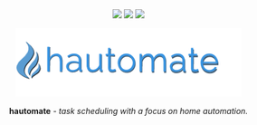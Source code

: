 <div align='center'>
  <img src="https://img.shields.io/github/workflow/status/boonhapus/hautomate/Build?style=plastic">
  <img src="https://img.shields.io/codecov/c/github/boonhapus/hautomate?style=plastic">
  <img src='https://img.shields.io/github/license/boonhapus/hautomate?style=plastic' />
</div>

<p align="center">
  <a href="http://hautomate.boonhap.us">
    <img src="./docs/img/logo.png" alt='hautomate'>
  </a>
</p>

<p align="center">
  <strong>hautomate</strong> <em>- task scheduling with a focus on home automation.</em>
</p>
